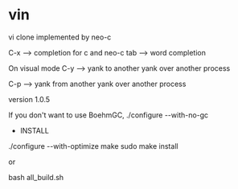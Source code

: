 # vin

vi clone implemented by neo-c

C-x --> completion for c and neo-c
tab --> word completion

On visual mode
C-y --> yank to another yank over another process

C-p --> yank from another yank over another process

version 1.0.5


If you don't want to use BoehmGC, ./configure --with-no-gc

* INSTALL

./configure --with-optimize
make
sudo make install

or

bash all_build.sh
